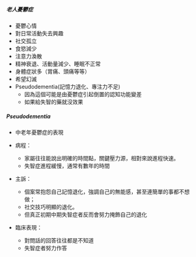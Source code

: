##### 老人憂鬱症
- 憂鬱心情
- 對日常活動失去興趣
- 社交孤立
- 食慾減少
- 注意力渙散
- 精神衰退、活動量減少、睡眠不正常
- 身體症狀多（胃痛、頭痛等等）
- 希望幻滅
- Pseudodementia(記憶力退化、專注力不足)
	- 因為這個可能是由憂鬱症引起倒置的認知功能變差
	- 如果給失智的藥就沒效果

##### Pseudodementia
- 中老年憂鬱症的表現
- 病程：
	- 家屬往往能說出明確的時間點，關鍵壓力源，相對來說進程快速。
	- 失智症進程緩慢，通常有數年的時間

- 主訴：
	- 個案常抱怨自己記憶退化，強調自己的無能感，甚至連簡單的事都不想做；
	- 社交技巧明顯的退化。
	- 但真正初期中期失智症者反而會努力掩飾自己的退化

- 臨床表現：
	- 對問話的回答往往都是不知道
	- 失智症者努力作答
